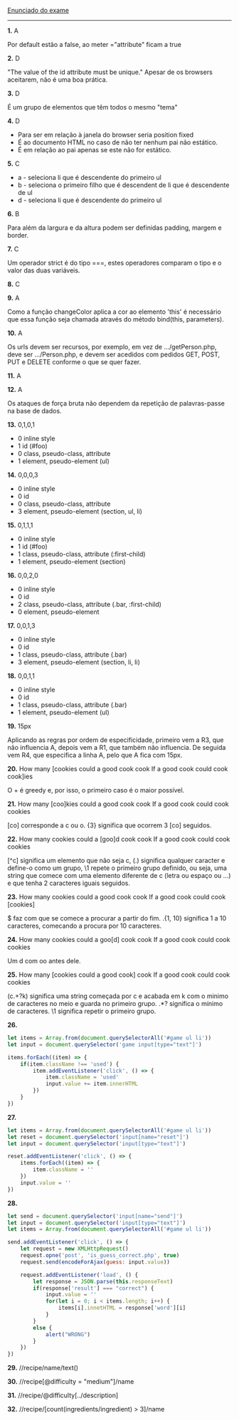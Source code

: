 [Enunciado do exame](ltw-2018-01-17.pdf)

----

**1.** A

Por default estão a false, ao meter ="attribute" ficam a true

**2.** D

"The value of the id attribute must be unique." Apesar de os browsers aceitarem, não é uma boa prática.

**3.** D

É um grupo de elementos que têm todos o mesmo "tema"

**4.** D

* Para ser em relação à janela do browser seria position fixed
* É ao documento HTML no caso de não ter nenhum pai não estático.
* É em relação ao pai apenas se este não for estático.

**5.** C

* a - seleciona li que é descendente do primeiro ul
* b - seleciona o primeiro filho que é descendent de li que é descendente de ul
* d - seleciona li que é descendente do primeiro ul

**6.** B

Para além da largura e da altura podem ser definidas padding, margem e border.

**7.** C

Um operador strict é do tipo ===, estes operadores comparam o tipo e o valor das duas variáveis.

**8.** C

**9.** A

Como a função changeColor aplica a cor ao elemento 'this' é necessário que essa função seja chamada através do método bind(this, parameters).

**10.** A

Os urls devem ser recursos, por exemplo, em vez de .../getPerson.php, deve ser .../Person.php, e devem ser acedidos com pedidos GET, POST, PUT e DELETE conforme o que se quer fazer.

**11.** A

**12.** A

Os ataques de força bruta não dependem da repetição de palavras-passe na base de dados.

**13.** 0,1,0,1 

* 0 inline style
* 1 id (#foo)
* 0 class, pseudo-class, attribute
* 1 element, pseudo-element (ul)

**14.** 0,0,0,3

* 0 inline style
* 0 id
* 0 class, pseudo-class, attribute
* 3 element, pseudo-element (section, ul, li)

**15.** 0,1,1,1

* 0 inline style
* 1 id (#foo)
* 1 class, pseudo-class, attribute (:first-child)
* 1 element, pseudo-element (section)

**16.** 0,0,2,0 

* 0 inline style
* 0 id
* 2 class, pseudo-class, attribute (.bar, :first-child)
* 0 element, pseudo-element

**17.** 0,0,1,3

* 0 inline style
* 0 id
* 1 class, pseudo-class, attribute (.bar)
* 3 element, pseudo-element (section, li, li)

**18.** 0,0,1,1

* 0 inline style
* 0 id
* 1 class, pseudo-class, attribute (.bar)
* 1 element, pseudo-element (ul)

**19.** 15px

Aplicando as regras por ordem de especificidade, primeiro vem a R3, que não influencia A, depois vem a R1, que também não influencia. De seguida vem R4, que especifica a linha A, pelo que A fica com 15px.

**20.** How many [cookies could a good cook cook If a good cook could cook cook]ies

O + é greedy e, por isso, o primeiro caso é o maior possível.

**21.** How many [coo]kies could a good cook cook If a good cook could cook cookies

[co] corresponde a c ou o. {3} significa que ocorrem 3 [co] seguidos.

**22.** How many cookies could a [goo]d cook cook If a good cook could cook cookies

[^c] significa um elemento que não seja c, (.) significa qualquer caracter e define-o como um grupo, \1 repete o primeiro grupo definido, ou seja, uma string que comece com uma elemento diferente de c (letra ou espaço ou ...) e que tenha 2 caracteres iguais seguidos.

**23.** How many cookies could a good cook cook If a good cook could cook [cookies]

$ faz com que se comece a procurar a partir do fim. .{1, 10} significa 1 a 10 caracteres, comecando a procura por 10 caracteres.

**24.** How many cookies could a goo[d] cook cook If a good cook could cook cookies

Um d com oo antes dele.

**25.** How many [cookies could a good cook] cook If a good cook could cook cookies

(c.+?k) significa uma string começada por c e acabada em k com o minimo de caracteres no meio e guarda no primeiro grupo. .*? significa o mínimo de caracteres. \1 significa repetir o primeiro grupo.

**26.**

```javascript
let items = Array.from(document.querySelectorAll('#game ul li'))
let input = document.querySelector('game input[type="text"]')

items.forEach((item) => {
    if(item.className !== 'used') {
        item.addEventListener('click', () => {
            item.className = 'used'
            input.value += item.innerHTML
        })
    }
})
```

**27.** 

```javascript
let items = Array.from(document.querySelectorAll('#game ul li'))
let reset = document.querySelector('input[name="reset"]')
let input = document.querySelector('input[type="text"]')

reset.addEventListener('click', () => {
    items.forEach((item) => {
        item.className = ''
    })
    input.value = ''
})
```

**28.**

```javascript
let send = document.querySelector('input[name="send"]')
let input = document.querySelector('input[type="text"]')
let items = Array.from(document.querySelectorAll('#game ul li'))

send.addEventListener('click', () => {
    let request = new XMLHttpRequest()
    request.opne('post', 'is_guess_correct.php', true)
    request.send(encodeForAjax(guess: input.value))

    request.addEventListener('load', () {
        let response = JSON.parse(this.responseText)
        if(response['result'] === "correct") {
            input.value = ''
            for(let i = 0; i < items.length; i++) {
                items[i].innetHTML = response['word'][i]
            }
        }
        else {
            alert("WRONG")
        }
    })
})
```

**29.** //recipe/name/text()

**30.** //recipe[@difficulty = "medium"]/name

**31.** //recipe/@difficulty[../description]

**32.** //recipe/[count(ingredients/ingredient) > 3]/name